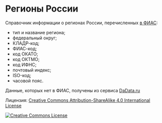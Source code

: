 # Регионы России

Справочник информации о регионах России, перечисленных [в ФИАС](https://fias.nalog.ru/):

- тип и название региона;
- федеральный округ;
- КЛАДР-код;
- ФИАС-код;
- код ОКАТО;
- код ОКТМО;
- код ИФНС;
- почтовый индекс;
- ISO-код;
- часовой пояс.

Данные, которых нет в ФИАС, получены из сервиса [DaData.ru](https://dadata.ru/)

<p>Лицензия: <a rel="license" href="http://creativecommons.org/licenses/by-sa/4.0/">Creative Commons Attribution-ShareAlike 4.0 International License</a></p>

<p><a rel="license" href="http://creativecommons.org/licenses/by-sa/4.0/"><img alt="Creative Commons License" style="border-width:0" src="https://i.creativecommons.org/l/by-sa/4.0/88x31.png" /></a></p>
